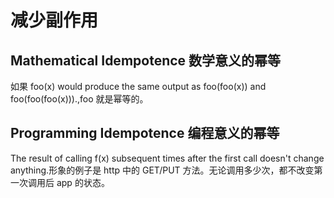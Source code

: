 # 减少副作用

## Mathematical Idempotence 数学意义的幂等

如果 foo(x) would produce the same output as foo(foo(x)) and foo(foo(foo(x))).,foo 就是幂等的。

## Programming Idempotence 编程意义的幂等

The result of calling f(x) subsequent times after the first call doesn't change anything.形象的例子是 http 中的 GET/PUT 方法。无论调用多少次，都不改变第一次调用后 app 的状态。
